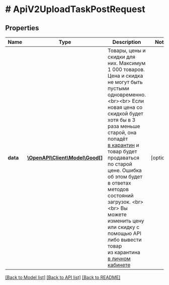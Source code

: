 # # ApiV2UploadTaskPostRequest

## Properties

Name | Type | Description | Notes
------------ | ------------- | ------------- | -------------
**data** | [**\OpenAPI\Client\Model\Good[]**](Good.md) | Товары, цены и скидки для них. Максимум 1 000 товаров. Цена и скидка не могут быть пустыми одновременно. &lt;br&gt;&lt;br&gt; Если новая цена со скидкой будет хотя бы в 3 раза меньше старой, она попадёт [в карантин](https://seller.wildberries.ru/discount-and-prices/quarantine) и товар будет продаваться по старой цене. Ошибка об этом будет в ответах методов состояний загрузок. &lt;br&gt;&lt;br&gt; Вы можете изменить цену или скидку с помощью API либо вывести товар из карантина [в личном кабинете](https://seller.wildberries.ru/discount-and-prices/quarantine) | [optional]

[[Back to Model list]](../../README.md#models) [[Back to API list]](../../README.md#endpoints) [[Back to README]](../../README.md)
